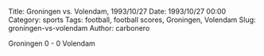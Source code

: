 Title: Groningen vs. Volendam, 1993/10/27
Date: 1993/10/27 00:00
Category: sports
Tags: football, football scores, Groningen, Volendam
Slug: groningen-vs-volendam
Author: carbonero


Groningen 0 - 0 Volendam
